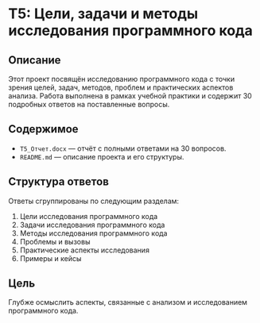 # T5: Цели, задачи и методы исследования программного кода

## Описание

Этот проект посвящён исследованию программного кода с точки зрения целей, задач, методов, проблем и практических аспектов анализа. Работа выполнена в рамках учебной практики и содержит 30 подробных ответов на поставленные вопросы.

## Содержимое

- `T5_Отчет.docx` — отчёт с полными ответами на 30 вопросов.
- `README.md` — описание проекта и его структуры.

## Структура ответов

Ответы сгруппированы по следующим разделам:
1. Цели исследования программного кода
2. Задачи исследования программного кода
3. Методы исследования программного кода
4. Проблемы и вызовы
5. Практические аспекты исследования
6. Примеры и кейсы

## Цель

Глубже осмыслить аспекты, связанные с анализом и исследованием программного кода.